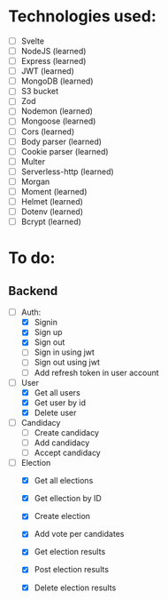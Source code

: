 # Technologies used: 
- [ ] Svelte
- [ ] NodeJS (learned)
- [ ] Express (learned)
- [ ] JWT (learned)
- [ ] MongoDB (learned)
- [ ] S3 bucket
- [ ] Zod
- [ ] Nodemon (learned)
- [ ] Mongoose (learned)
- [ ] Cors (learned)
- [ ] Body parser (learned)
- [ ] Cookie parser (learned)
- [ ] Multer
- [ ] Serverless-http (learned)
- [ ] Morgan
- [ ] Moment (learned)
- [ ] Helmet (learned)
- [ ] Dotenv (learned)
- [ ] Bcrypt (learned)

# To do:
## Backend
- [ ] Auth:
    - [x] Signin
    - [x] Sign up
    - [x] Sign out
    - [ ] Sign in using jwt
    - [ ] Sign out using jwt
    - [ ] Add refresh token in user account

- [ ] User
    - [x] Get all users
    - [x] Get user by id
    - [x] Delete user

- [ ] Candidacy
    - [ ] Create candidacy
    - [ ] Add candidacy
    - [ ] Accept candidacy

- [ ] Election
    - [x] Get all elections
    - [x] Get ellection by ID
    - [x] Create election
    - [x] Add vote per candidates
    - [x] Get election results
    - [x] Post election results
    - [x] Delete election results
    